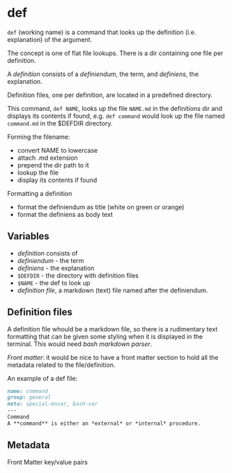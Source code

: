 # def

`def` (working name) is a command that looks up the definition (i.e. explanation) of the argument.

The concept is one of flat file lookups. There is a dir containing one file per definition.

A *definition* consists of a *definiendum*, the term, and *definiens*, the explanation.

Definition files, one per definition, are located in a predefined directory.

This command, `def NAME`, looks up the file `NAME.md` in the definitions dir and displays its contents if found, e.g. `def command` would look up the file named `command.md` in the $DEFDIR directory.

Forming the filename:
- convert NAME to lowercase
- attach .md extension
- prepend the dir path to it
- lookup the file
- display its contents if found

Formatting a definition
- format the definiendum as title (white on green or orange)
- format the definiens as body text

## Variables
- *definition* consists of
- *definiendum* - the term
- *definiens* - the explanation
- `$DEFDIR` - the directory with definition files
- `$NAME` - the def to look up
- *definition file*, a markdown (text) file named after the definiendum.

## Definition files

A definition file whould be a markdown file, so there is a rudimentary text formatting that can be given some styling when it is displayed in the terminal. This would need *bash markdown parser*.

*Front matter*: it would be nice to have a front matter section to hold all the metadata related to the file/definition.

An example of a def file:

```md
name: command
group: general
meta: special-envar, bash-var
---
Command
A **command** is either an *external* or *internal* procedure.
```

## Metadata

Front Matter key/value pairs

